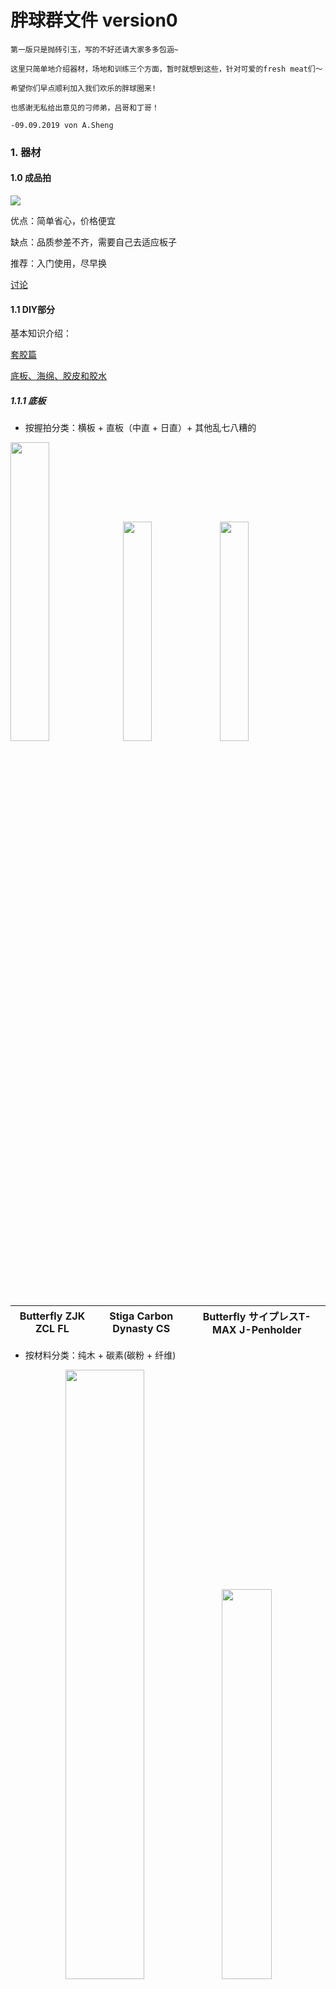 # 胖球群文件 version0

```
第一版只是抛砖引玉，写的不好还请大家多多包涵~

这里只简单地介绍器材，场地和训练三个方面，暂时就想到这些，针对可爱的fresh meat们～

希望你们早点顺利加入我们欢乐的胖球圈来! 

也感谢无私给出意见的刁师弟，吕哥和丁哥！

-09.09.2019 von A.Sheng
```

### 1. 器材

#### 1.0 成品拍
<img src = "15679777218614.jpg"/>

优点：简单省心，价格便宜

缺点：品质参差不齐，需要自己去适应板子

推荐：入门使用，尽早换

[讨论](https://www.zhihu.com/question/50378983)


#### 1.1 DIY部分
基本知识介绍：

[套胶篇](http://www.yoger.com.cn/info-11875.html)

[底板、海绵、胶皮和胶水](http://blog.sina.com.cn/s/blog_010cae8401018do7.html)

##### 1.1.1 底板

- 按握拍分类：横板 + 直板（中直 + 日直）+ 其他乱七八糟的


<img src="15679781976313.png" width="35%" height="35%" /> <img src="15679782854447.jpg" width="30%" height="30%" /> <img src="15679783045787.jpg" width="30%" height="30%" /> 

<div align="center">
 
| Butterfly ZJK ZCL FL| Stiga Carbon Dynasty CS | Butterfly サイプレスT-MAX J-Penholder|
|--------------------------------------|-------------------|-------------------|

</div>

- 按材料分类：纯木 + 碳素(碳粉 + 纤维)
<div align="center">
<img src="15679778369114.jpg" width="50%" height="50%" /><img src="15679784789459.jpg" width="40%" height="40%"/>

|Stiga ARCTIC WOOD|DHS 狂飙龙五|
|-----------------|-------------------|
 
 </div>
 
- 详细按照手柄：
<div align="center">
Englisch + 中文

![](15679799670937.jpg)
</div>
 
Deutsch：Griffformen
<div align="center">
<img src="15679801435166.png" />
</div>

[底板品牌介绍](http://www.pingpangwang.com/forum.php?mod=viewthread&tid=3792#lastpost)

##### 1.1.2 胶皮
- 正胶？反胶？
胶粒朝外：正胶，朝内：反胶。所以我们大多数用的都是反胶。

<div align="center">
<img src="15679787131351.jpg" width="50%" height="50%" />
</div>

- 粘性？涩性？
两个都是针对反胶的。
粘性胶皮击球可以使用更小的力量打出旋转
涩性胶皮主要靠击打，需要在胶面和球接触的瞬间，将球“吃”进去，然后通过形变来制造旋转。对技术动作要求比粘套要高。正手使用难度较大，但用在反手或许有奇效。

- 国套？外套？
国内品牌：主要是红大妈(Double happiness DHS)的狂飙系列，天极系列，基本都是粘套。
外套主要是涩套，一般比起国套轻。

<div align="center">
 
<img src="15679804609520.jpg" />

红双喜 狂飙三 粘套 国套

![](15679788394317.jpg)

蝴蝶 Butterfly Tenergy 05 涩套 外套

<img src="15679788958272.jpg" />

挺拔 Tibhar MXP 涩套 外套
</div>
 

- 度数？
指的是胶皮的硬度，一般用的话买39度。
如果板子本身太硬的话，可以选择度数稍微低点的。
![](media/15677600866466/15679790345324.png)
比如在后买的时候会出现这样的选项，ps 一般黑色做正手


- 灌胶？
[Answer](http://blog.sina.com.cn/s/blog_010cae8401018dob.html)

#### 1.2 附件
- 胶皮保护膜：必要
- 胶皮清洗剂：必要
- 手胶：可选，容易出手汗
- 护边：可选，能防磕边，看个人习惯
- 拍套：最好买个大一点的，能把清洁剂和清理海绵一起放进去

我就直接把我买过的链接放上去：

胶皮保护贴：https://de.butterfly.tt/schutzfolie-film-iii-klebrig.html

清洁剂：https://www.amazon.de/gp/product/B0012QHLTE/ref=ppx_yo_dt_b_asin_title_o05_s00?ie=UTF8&psc=1

增粘剂：https://de.butterfly.tt/spin-refresh-schaumreiniger-150ml.html

手胶：https://de.butterfly.tt/overgrip-3er-pack.html

双面胶：https://de.butterfly.tt/klebefolie-chack-sheet.html

护边和拍套都是国内买的，淘宝你值得拥有，便宜瓷实～

#### 1.3 推荐配置

- 如果一开始不知道怎么买，可以试试俱乐部经典推荐当作过渡，等对各种胶皮有了感觉之后再换：
底板：红双喜N301
正手：省狂3
反手：尤拉敏冲
约 300 + 180 + 180 = 660¥

<div align="center">
<img src="15679794656151.jpg"><img src="15679794913849.jpg" width="25%" height="25%"/><img src="15679794320539.jpg" width="23%" height="23%"/>
</div>

补充：红双喜H301 + 博芳碳
(From my perspective, ZJK ALC is not so friendly to die ANFANGER...)

<img src="https://img14.360buyimg.com/n0/jfs/t1/81621/10/845/118616/5cf0c1afE6760c54f/7247eeb8411304ea.jpg" width="40%" height="40%" /><img src="https://img14.360buyimg.com/n0/jfs/t4126/27/2271397439/175805/8bd03351/58cf4d24Nb1cac215.jpg" width="40%" height="40%" />

- 如果希望直接一步到位的话，也有如下推荐：
底板：Butterfly or Stiga or 红双喜最贵的那几款...
胶皮：Butterfly T系列 D系列，红双喜蓝色省狂/国狂，挺拔Evolution系列，骄猛Vega系列等。
- 例1 横板：vis + 双05:
底板Viscaria：1100¥
两面T05：490*2 = 980 ¥
共 2080¥
- 例2 直板：碳素王朝 + T05 + 国狂蓝海棉:
底板蓝标许昕：1880¥
一面国狂蓝海棉：499¥
一面T05: 490¥
共 2779¥

<div align="center">
<img src="15679795387377.jpg" width="40%" height="40%" />

Butterfly Viscaria FL
</div>
价格参考均来自[优个网]

#### 1.4 平台
- 国外：

[蝴蝶官网(DE)](https://de.butterfly.tt/)
[斯帝卡官网](https://www.stigasports.com/eu/)
[德亚](https://www.amazon.de/)
[日亚](https://www.amazon.co.jp/)
[eBay](https://www.ebay.de/)

- 国内：

[优个](http://www.yoger.com.cn/)
[动库](http://www.dku51.com/)
[精英乒乓](http://www.ttshop.cn/)
[红双喜淘宝店](https://dhsyundong.world.tmall.com/)


### 2. 场地
KIT内两处木台子：
1. 物理馆30.22 负一层
2. 建筑馆（Mathebau北），三层，建筑系Fachschaft门前

附近还有很多石台子：
1. 物理楼北小森林中 3个
2. Durlach Tor车站教堂后 1个
3. 出校门往南Hauptfriedhof 2个
等等

#### 关于俱乐部
- 地址：Unterfeldstraße, 76149 Karlsruhe（谷歌这个：Sporthalle Schulzentrum Neureut）

- 路线：乘S1/S11至Welschneureuter Str下车

- 时间：周一三五，晚7:30-10:00（其实7点到也没关系）

- 费用：学生年费一年约76欧

- 说明：前3-4次免费，之后找负责人签订一个入会合同即可

- 台子：周一较少，周三周五超过20台

### 3. 训练
[发球](https://www.youtube.com/results?search_query=%E4%B9%92%E4%B9%93%E7%90%83+%E5%8F%91%E7%90%83)
[接发球](https://www.youtube.com/results?search_query=%E4%B9%92%E4%B9%93%E7%90%83+%E6%8E%A5%E5%8F%91%E7%90%83)
[基本功练习](https://www.youtube.com/results?search_query=%E4%B9%92%E4%B9%93%E7%90%83+%E5%9F%BA%E6%9C%AC%E5%8A%9F)
[比赛频道](https://www.youtube.com/channel/UC9ckyA_A3MfXUa0ttxMoIZw)



